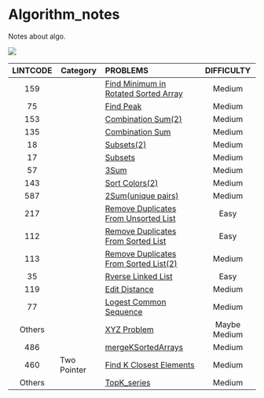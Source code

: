 # Algorithm_notes
Notes about algo.

![](https://img.shields.io/badge/language-Python-red.svg)



| LINTCODE | Category   | PROBLEMS                                                     |  DIFFICULTY  |
| :------: | ---------- | :----------------------------------------------------------- | :----------: |
|   159    |            | [Find Minimum in Rotated Sorted Array](https://github.com/javamore/Algo_World/blob/master/Binary%20Search/Find_Minimum_in_Rotated_Sorted_%20Array.py) |    Medium    |
|    75    |            | [Find Peak](https://github.com/javamore/Algo_World/blob/master/Binary%20Search/Find_Peak.py) |    Medium    |
|   153    |            | [Combination Sum(2)](https://github.com/javamore/Algo_World/blob/master/Implicit%20Graph%20DFS/Combination%20Sum%20(2).py) |    Medium    |
|   135    |            | [Combination Sum](https://github.com/javamore/Algo_World/blob/master/Implicit%20Graph%20DFS/Combination%20Sum.py) |    Medium    |
|    18    |            | [Subsets(2)](https://github.com/javamore/Algo_World/blob/master/Implicit%20Graph%20DFS/Subsets(2).py) |    Medium    |
|    17    |            | [Subsets](https://github.com/javamore/Algo_World/blob/master/Implicit%20Graph%20DFS/Subsets.py) |    Medium    |
|    57    |            | [3Sum](https://github.com/javamore/Algo_World/blob/master/Two%20Pointers/3Sum.py) |    Medium    |
|   143    |            | [Sort Colors(2)](https://github.com/javamore/Algo_World/blob/master/Two%20Pointers/Sort_Colors(2).py) |    Medium    |
|   587    |            | [2Sum(unique pairs)](https://github.com/javamore/Algo_World/blob/master/Two%20Pointers/Two_Sum(unique%20pairs).py) |    Medium    |
|   217    |            | [Remove Duplicates From Unsorted List](https://github.com/javamore/Algo_World/blob/master/VERY_Classical/Linked-List/Remove-Duplicates-from-Unsorted-List.py) |     Easy     |
|   112    |            | [Remove Duplicates From Sorted List](https://github.com/javamore/Algo_World/blob/master/VERY_Classical/Linked-List/Remove-duplicates-from-sorted-list%20.py) |     Easy     |
|   113    |            | [Remove Duplicates From Sorted List(2)](https://github.com/javamore/Algo_World/blob/master/VERY_Classical/Linked-List/Remove-duplicates-from-sorted-list2.py) |    Medium    |
|    35    |            | [Rverse Linked List](https://github.com/javamore/Algo_World/blob/master/VERY_Classical/Linked-List/Reverse%20Linked%20List.py) |     Easy     |
|   119    |            | [Edit Distance](https://github.com/javamore/Algo_World/blob/master/VERY_Classical/Edit%20Distance.py) |    Medium    |
|    77    |            | [Logest Common Sequence](https://github.com/javamore/Algo_World/blob/master/VERY_Classical/Longest%20Common%20Subsequence.py) |    Medium    |
|  Others  |            | [XYZ Problem](https://github.com/javamore/Algo_World/blob/master/VERY_Classical/xyz.py) | Maybe Medium |
|   486    |            | [mergeKSortedArrays](https://github.com/javamore/Algo_World/blob/master/VERY_Classical/mergeKSortedArrays.py) |    Medium    |
|   460    | Two Pointer | [Find K Closest Elements](https://github.com/javamore/Algo_World/blob/master/Two%20Pointers/Find%20K%20Closest%20Elements.py) |    Medium    |
|  Others  |            | [TopK_series](https://github.com/javamore/Algo_World/blob/master/VERY_Classical/TopK_series.py) |    Medium    |

